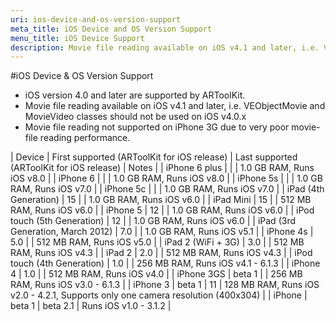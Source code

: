```yaml
---
uri: ios-device-and-os-version-support
meta_title: iOS Device and OS Version Support
menu_title: iOS Device Support
description: Movie file reading available on iOS v4.1 and later, i.e. VEObjectMovie and MovieVideo classes should not be used on iOS v4.0.x
---
```


#iOS Device & OS Version Support

- iOS version 4.0 and later are supported by ARToolKit.
- Movie file reading available on iOS v4.1 and later, i.e. VEObjectMovie and MovieVideo classes should not be used on iOS v4.0.x
- Movie file reading not supported on iPhone 3G due to very poor movie-file reading performance.


| Device | First supported (ARToolKit for iOS release) | Last supported (ARToolKit for iOS release) | Notes |
| iPhone 6 plus | | | 1.0 GB RAM, Runs iOS v8.0 |
| iPhone 6 | | | 1.0 GB RAM, Runs iOS v8.0 |
| iPhone 5s | | | 1.0 GB RAM, Runs iOS v7.0 |
| iPhone 5c | | | 1.0 GB RAM, Runs iOS v7.0 |
| iPad (4th Generation) | 15 | | 1.0 GB RAM, Runs iOS v6.0 |
| iPad Mini | 15 | | 512 MB RAM, Runs iOS v6.0 |
| iPhone 5 | 12 | | 1.0 GB RAM, Runs iOS v6.0 |
| iPod touch (5th Generation) | 12 | | 1.0 GB RAM, Runs iOS v6.0 |
| iPad (3rd Generation, March 2012) | 7.0 | | 1.0 GB RAM, Runs iOS v5.1 |
| iPhone 4s | 5.0 | | 512 MB RAM, Runs iOS v5.0 |
| iPad 2 (WiFi + 3G) | 3.0 | | 512 MB RAM, Runs iOS v4.3 |
| iPad 2 | 2.0 | | 512 MB RAM, Runs iOS v4.3 |
| iPod touch (4th Generation) | 1.0 | | 256 MB RAM, Runs iOS v4.1 - 6.1.3 |
| iPhone 4 | 1.0 | | 512 MB RAM, Runs iOS v4.0 |
| iPhone 3GS | beta 1 | | 256 MB RAM, Runs iOS v3.0 - 6.1.3 |
| iPhone 3 | beta 1 | 11 | 128 MB RAM, Runs iOS v2.0 - 4.2.1, Supports only one camera resolution (400x304) |
| iPhone | beta 1 | beta 2.1 | Runs iOS v1.0 - 3.1.2 |
